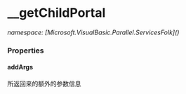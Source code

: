 ﻿# __getChildPortal
_namespace: [Microsoft.VisualBasic.Parallel.ServicesFolk](<a href="#" onClick="load('/docs/Microsoft.VisualBasic.Parallel.ServicesFolk/index.md')"></a>)_






### Properties

#### addArgs
所返回来的额外的参数信息
